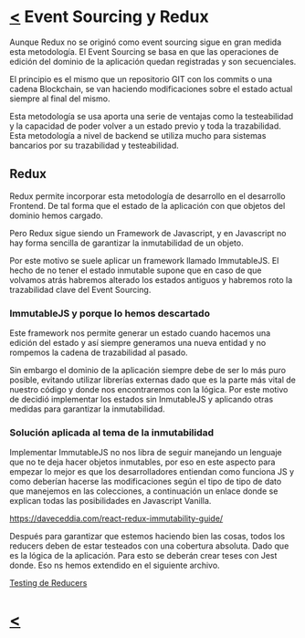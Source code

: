 # [<](../../Readme.md) Event Sourcing y Redux

Aunque Redux no se originó como event sourcing sigue en gran medida esta metodología. El Event Sourcing se basa en que las operaciones de edición del dominio de la aplicación quedan registradas y son secuenciales.

El principio es el mismo que un repositorio GIT con los commits o una cadena Blockchain, se van haciendo modificaciones sobre el estado actual siempre al final del mismo.

Esta metodología se usa aporta una serie de ventajas como la testeabilidad y la capacidad de poder volver a un estado previo y toda la trazabilidad. Esta metodología a nivel de backend se utiliza mucho para sistemas bancarios por su trazabilidad y testeabilidad.

## Redux

Redux permite incorporar esta metodología de desarrollo en el desarrollo Frontend. De tal forma que el estado de la aplicación con que objetos del dominio hemos cargado.

Pero Redux sigue siendo un Framework de Javascript, y en Javascript no hay forma sencilla de garantizar la inmutabilidad de un objeto.

Por este motivo se suele aplicar un framework llamado ImmutableJS. El hecho de no tener el estado inmutable supone que en caso de que volvamos atrás habremos alterado los estados antiguos y habremos roto la trazabilidad clave del Event Sourcing.

### ImmutableJS y porque lo hemos descartado
Este framework nos permite generar un estado cuando hacemos una edición del estado y así siempre generamos una nueva entidad y no rompemos la cadena de trazabilidad al pasado.

Sin embargo el dominio de la aplicación siempre debe de ser lo más puro posible, evitando utilizar librerías externas dado que es la parte más vital de nuestro código y donde nos encontraremos con la lógica. Por este motivo de decidió implementar los estados sin InmutableJS y aplicando otras medidas para garantizar la inmutabilidad.
 
### Solución aplicada al tema de la inmutabilidad
Implementar ImmutableJS no nos libra de seguir manejando un lenguaje que no te deja hacer objetos inmutables, por eso en este aspecto para empezar lo mejor es que los desarrolladores entiendan como funciona JS y como deberían hacerse las modificaciones según el tipo de tipo de dato que manejemos en las colecciones, a continuación un enlace donde se explican todas las posibilidades en Javascript Vanilla.

https://daveceddia.com/react-redux-immutability-guide/

Después para garantizar que estemos haciendo bien las cosas, todos los reducers deben de estar testeados con una cobertura absoluta. Dado que es la lógica de la aplicación. Para esto se deberán crear teses con Jest donde.
Eso ns hemos extendido en el siguiente archivo. 

[Testing de Reducers](../testing/testing-reducers.md)

# [<](../../Readme.md)
